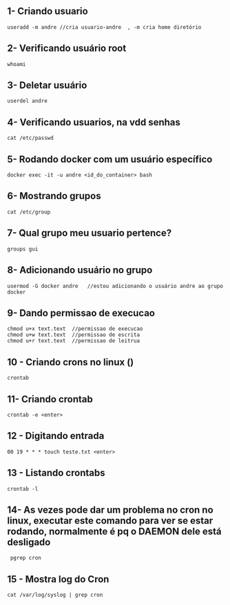 ## 1- Criando usuario
    useradd -m andre //cria usuario-andre  , -m cria home diretório

## 2- Verificando usuário root
    whoami

## 3- Deletar usuário
    userdel andre

## 4- Verificando usuarios, na vdd senhas
    cat /etc/passwd

## 5- Rodando docker com um usuário específico
    docker exec -it -u andre <id_do_container> bash 

## 6- Mostrando grupos
    cat /etc/group

## 7- Qual grupo meu usuario pertence?
    groups gui

## 8- Adicionando usuário no grupo
    usermod -G docker andre   //estou adicionando o usuário andre ao grupo docker

## 9-  Dando permissao de execucao
    chmod u+x text.text  //permissao de execucao
    chmod u+w text.text  //permissao de escrita
    chmod u+r text.text  //permissao de leitrua

## 10 - Criando crons no linux ()
    crontab

## 11- Criando crontab
    crontab -e <enter>
## 12 - Digitando entrada
    00 19 * * * touch teste.txt <enter>

## 13 - Listando crontabs
    crontab -l 

## 14- As vezes pode dar um problema no cron no linux, executar este comando para ver se estar rodando, normalmente é pq o DAEMON dele está desligado
     pgrep cron

## 15 - Mostra log do Cron
    cat /var/log/syslog | grep cron


    